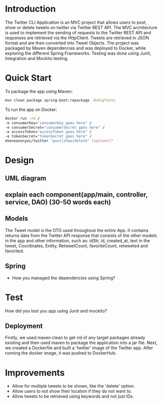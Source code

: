 # Introduction
The Twitter CLI Application is an MVC project that allows users to post, show or delete tweets on twitter 
via Twitter REST API. The MVC architecture is used to implement the sending of requests to the Twitter REST 
API and responses are retrieved via the HttpClient. Tweets  are retrieved in JSON format and are then converted
into Tweet Objects. The project was packaged by Maven dependencies and was deployed to Docker, while 
exploring the different Spring Frameworks. Testing was done using Junit, Integration and Mockito testing.

# Quick Start
To package the app using Maven:

```bash
mvn clean package spring-boot:repackage -DskipTests
```

To run the app on Docker:

```bash
docker run -rm /
-e consumerKey="consumerKey goes here" /
-e consumerSecret="consumerSecret goes here" /
-e accessToken="accessToken goes here" /
-e tokenSecret="tokenSecret goes here" /
ekeneanonyai/twitter "post|show|delete" [options]"
```

# Design
## UML diagram
## explain each component(app/main, controller, service, DAO) (30-50 words each)
## Models
The Tweet model is the DTO used throughout the entire App. It contains returns data from the Twitter API
response that consists of the other models in the app and other information, such as: idStr, id, 
created_at, text in the tweet, Coordinates, Entity, RetweetCount, favoriteCount, retweeted and favorited. 

## Spring
- How you managed the dependencies using Spring?

# Test
How did you test you app using Junit and mockito?

## Deployment
Firstly, we used maven clean to get rid of any target packages already existing and then used maven
to package the application into a jar file. Next, we created a Dockerfile and built a 'twitter' image of the
Twitter app. After running the docker image, it was pushed to DockerHub.


# Improvements
- Allow for multiple tweets to be shown, like the 'delete' option.
- Allow users to not show their location if they do not want to. 
- Allow tweets to be retrieved using keywords and not just IDs.
